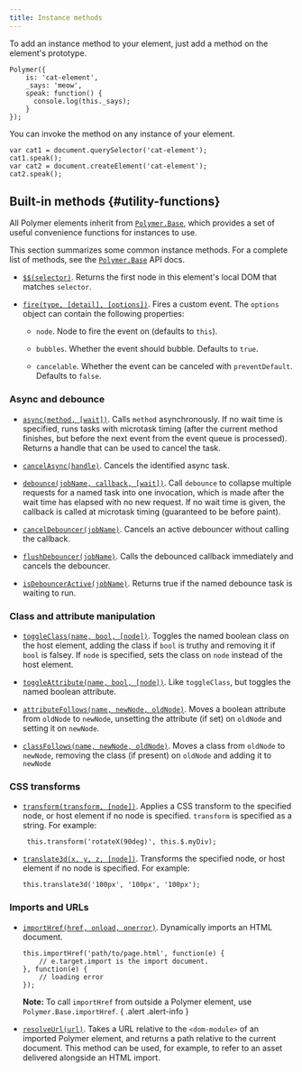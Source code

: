```yaml
---
title: Instance methods
---
```


<!-- toc -->

To add an instance method to your element, just add a method on the element's prototype.

```
Polymer({
    is: 'cat-element',
    _says: 'meow',
    speak: function() {
      console.log(this._says);
    }
});
```

You can invoke the method on any instance of your element.

```
var cat1 = document.querySelector('cat-element');
cat1.speak();
var cat2 = document.createElement('cat-element');
cat2.speak();
```


## Built-in methods {#utility-functions}

All Polymer elements inherit from [`Polymer.Base`](/1.0/docs/api/polymer.base), which
provides a set of useful convenience functions for instances to use.

This section summarizes some common instance methods. For a complete list of methods, see the [`Polymer.Base`](/1.0/docs/api/polymer.base) API docs.



*   [`$$(selector)`](/1.0/docs/api/polymer.base#method-$$). Returns the first node in this element's local DOM that matches
    `selector`.

*   [`fire(type, [detail], [options])`](/1.0/docs/api/polymer.base#method-fire). Fires a custom event. The `options` object can contain
      the following properties:

    -   `node`. Node to fire the event on (defaults to `this`).

    -   `bubbles`. Whether the event should bubble. Defaults to `true`.

    -   `cancelable`. Whether the event can be canceled with `preventDefault`. Defaults to `false`.

### Async and debounce

*   [`async(method, [wait])`](/1.0/docs/api/polymer.base#method-async). Calls `method` asynchronously. If no wait time is specified,
    runs tasks with microtask timing (after the current method finishes, but before the
    next event from the event queue is processed). Returns a handle that can be used to cancel
    the task.

*   [`cancelAsync(handle)`](/1.0/docs/api/polymer.base#method-cancelAsync). Cancels the identified async task.

*   [`debounce(jobName, callback, [wait])`](/1.0/docs/api/polymer.base#method-debounce). Call `debounce` to collapse multiple
    requests for a named task into one invocation, which is made after the wait
    time has elapsed with no new request.  If no wait time is given, the callback
    is called at microtask timing (guaranteed to be before paint).

*   [`cancelDebouncer(jobName)`](/1.0/docs/api/polymer.base#method-cancelDebouncer). Cancels an active debouncer without calling the callback.

*   [`flushDebouncer(jobName)`](/1.0/docs/api/polymer.base#method-flushDebouncer). Calls the debounced callback immediately and cancels the debouncer.

*   [`isDebouncerActive(jobName)`](/1.0/docs/api/polymer.base#method-isDebouncerActive). Returns true if the named debounce task is waiting to run.

### Class and attribute manipulation

*   [`toggleClass(name, bool, [node])`](/1.0/docs/api/polymer.base#method-toggleClass). Toggles the named boolean class on the
    host element, adding the class if `bool` is truthy and removing it if
    `bool` is falsey. If `node` is specified, sets the class on `node` instead
    of the host element.

*   [`toggleAttribute(name, bool, [node])`](/1.0/docs/api/polymer.base#method-toggleAttribute). Like `toggleClass`, but toggles the named boolean attribute.

*   [`attributeFollows(name, newNode, oldNode)`](/1.0/docs/api/polymer.base#method-attributeFollows). Moves a boolean attribute from `oldNode` to
    `newNode`, unsetting the attribute (if set) on `oldNode` and setting it on `newNode`.

*   [`classFollows(name, newNode, oldNode)`](/1.0/docs/api/polymer.base#method-classFollows). Moves a class from `oldNode` to
    `newNode`, removing the class (if present) on `oldNode` and adding it to `newNode`


### CSS transforms

*   [`transform(transform, [node])`](/1.0/docs/api/polymer.base#method-transform). Applies a CSS transform to the specified node,
    or host element if no node is specified.
    `transform` is specified as a string. For example:

         this.transform('rotateX(90deg)', this.$.myDiv);

*   [`translate3d(x, y, z, [node])`](/1.0/docs/api/polymer.base#method-translate3d). Transforms the specified node, or host element
    if no node is specified. For example:

        this.translate3d('100px', '100px', '100px');

### Imports and URLs

*   [`importHref(href, onload, onerror)`](/1.0/docs/api/polymer.base#method-importHref). Dynamically imports an HTML document.

    ```
    this.importHref('path/to/page.html', function(e) {
        // e.target.import is the import document.
    }, function(e) {
        // loading error
    });
    ```

    **Note:** To call `importHref` from outside a Polymer element, use `Polymer.Base.importHref`.
    { .alert .alert-info }

*   [`resolveUrl(url)`](/1.0/docs/api/polymer.base#method-resolveUrl). Takes a URL relative to the `<dom-module>` of an imported Polymer
    element, and returns a path relative to the current document. This method can be used, for example,
    to refer to an asset delivered alongside an HTML import.
